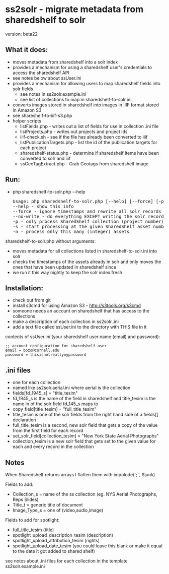 # ss2solr - migrate metadata from sharedshelf to solr

version: beta22

## What it does:
- moves metadata from sharedshelf into a solr index
- provides a mechanism for using a sharedshelf user's credentials to access the sharedshelf API
 - see notes below about ssUser.ini
- provides a mechanism for allowing users to map sharedshelf fields into solr fields
  - see notes in ss2solr.example.ini
  - see list of collections to map in sharedshelf-to-solr.ini
- converts images stored in sharedshelf into images in IIIF format stored in Amazon S3
 - see shareshelf-to-iiif-s3.php
- helper scripts
  - listFields.php - writes out a list of fields for use in collection .ini file
  - listProjects.php - writes out projects and project ids
  - iiif-check.sh - see if the file has already been converted to iiif
  - listPublicationTargets.php - list the id of the publication targets for each project
  - sharedshelf-status.php - determine if sharedshelf items have been converted to solr and iiif
  - ssGeoTagExtract.php - Grab Geotags from sharedshelf image

## Run:
- php sharedshelf-to-solr.php --help

  <pre>
  Usage: php sharedshelf-to-solr.php [--help] [--force] [-p NNN] [-s NNN] [-n NNN]
  --help - show this info
  --force - ignore timestamps and rewrite all solr records
  --no-write - do everything EXCEPT writing the solr records
  -p - only process SharedShelf collection (project number) NNN (NNN must be numeric) - see listProjects.php
  -s - start processing at the given SharedShelf asset number NNN (NNN must be numeric) (asset numbers ascend during processing)
  -n - process only this many (integer) assets
</pre>

sharedshelf-to-solr.php without arguments:
- moves metadata for all collections listed in sharedshelf-to-solr.ini into solr
- checks the timestamps of the assets already in solr and only moves the ones that have been updated in sharedshelf since
- we run it this way nightly to keep the solr index fresh

## Installation:
- check out from git
- install s3cmd for using Amazon S3 - http://s3tools.org/s3cmd
- someone needs an account on sharedshelf that has access to the collections
- make a description of each collection in ss2solr.<collection>.ini
- add a text file called ssUser.ini to the directory with THIS file in it

contents of ssUser.ini (your sharedshelf user name (email) and password):

    ;; account configuration for sharedshelf user
    email = bozo@cornell.edu
    password = thisisnotreallymypassword

## .ini files
- one for each collection
- named like ss2solr.aerial.ini where aerial is the collection
- fields[fd_1945_s] = "title_tesim"
 - fd_1945_s is the name of the field in sharedshelf and title_tesim is the name in of the solr field fd_145_s maps to
- copy_field[title_tesim] = "full_title_tesim"
 - title_tesim is one of the solr fields from the right hand side of a fields[] declaration
 - full_title_tesim is a second, new solr field that gets a copy of the value from the first field for each record
- set_solr_field[collection_tesim] = "New York State Aerial Photographs"
 - collection_tesim is a new solr field that gets set to the given value for each and every record in the collection


## Notes

When Sharedshelf returns arrays I flatten them with impolode('; ', $junk)

Fields to add:
- Collection_s = name of the ss collection (eg. NYS Aerial Photographs, Reps Slides)
- Title_t = generic title of document
- Image_Type_s = one of (video,audio,image)

Fields to add for spotlight:
- full_title_tesim  (title)
- spotlight_upload_description_tesim (description)
- spotlight_upload_attribution_tesim (rights)
- spotlight_upload_date_tesim (you could leave this blank or make it equal to the date it got added to shared shelf)

see notes about .ini files for each collection in the template ss2solr.example.ini
